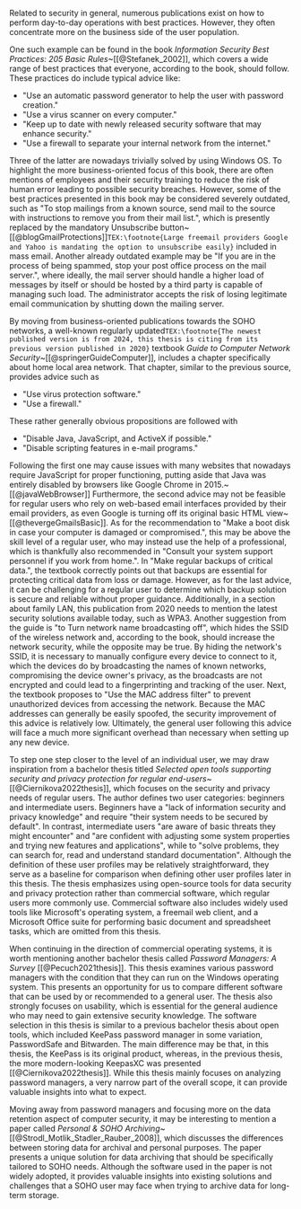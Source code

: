 Related to security in general, numerous publications exist on how to perform day-to-day operations with best practices. However, they often concentrate more on the business side of the user population.

One such example can be found in the book *Information Security Best Practices: 205 Basic Rules*~[[@Stefanek_2002]], which covers a wide range of best practices that everyone, according to the book, should follow. These practices do include typical advice like:

- "Use an automatic password generator to help the user with password creation."
- "Use a virus scanner on every computer."
- "Keep up to date with newly released security software that may enhance security."
- "Use a firewall to separate your internal network from the internet."

Three of the latter are nowadays trivially solved by using Windows OS. To highlight the more business-oriented focus of this book, there are often mentions of employees and their security training to reduce the risk of human error leading to possible security breaches. However, some of the best practices presented in this book may be considered severely outdated, such as "To stop mailings from a known source, send mail to the source with instructions to remove you from their mail list.", which is presently replaced by the mandatory Unsubscribe button~[[@blogGmailProtections]]`TEX:\footnote{Large freemail providers Google and Yahoo is mandating the option to unsubscribe easily}` included in mass email. Another already outdated example may be "If you are in the process of being spammed, stop your post office process on the mail server.", where ideally, the mail server should handle a higher load of messages by itself or should be hosted by a third party is capable of managing such load. The administrator accepts the risk of losing legitimate email communication by shutting down the mailing server.

By moving from business-oriented publications towards the SOHO networks, a well-known regularly updated`TEX:\footnote{The newest published version is from 2024, this thesis is citing from its previous version published in 2020}` textbook *Guide to Computer Network Security*~[[@springerGuideComputer]], includes a chapter specifically about home local area network. That chapter, similar to the previous source, provides advice such as

- "Use virus protection software."
- "Use a firewall."

These rather generally obvious propositions are followed with

- "Disable Java, JavaScript, and ActiveX if possible."
- "Disable scripting features in e-mail programs."

Following the first one may cause issues with many websites that nowadays require JavaScript for proper functioning, putting aside that Java was entirely disabled by browsers like Google Chrome in 2015.~[[@javaWebBrowser]] Furthermore, the second advice may not be feasible for regular users who rely on web-based email interfaces provided by their email providers, as even Google is turning off its original basic HTML view~[[@thevergeGmailsBasic]]. As for the recommendation to "Make a boot disk in case your computer is damaged or compromised.", this may be above the skill level of a regular user, who may instead use the help of a professional, which is thankfully also recommended in "Consult your system support personnel if you work from home.". In "Make regular backups of critical data.", the textbook correctly points out that backups are essential for protecting critical data from loss or damage. However, as for the last advice, it can be challenging for a regular user to determine which backup solution is secure and reliable without proper guidance. Additionally, in a section about family LAN, this publication from 2020 needs to mention the latest security solutions available today, such as WPA3. Another suggestion from the guide is "to Turn network name broadcasting off", which hides the SSID of the wireless network and, according to the book, should increase the network security, while the opposite may be true. By hiding the network's SSID, it is necessary to manually configure every device to connect to it, which the devices do by broadcasting the names of known networks, compromising the device owner's privacy, as the broadcasts are not encrypted and could lead to a fingerprinting and tracking of the user. Next, the textbook proposes to "Use the MAC address filter" to prevent unauthorized devices from accessing the network. Because the MAC addresses can generally be easily spoofed, the security improvement of this advice is relatively low. Ultimately, the general user following this advice will face a much more significant overhead than necessary when setting up any new device.

To step one step closer to the level of an individual user, we may draw inspiration from a bachelor thesis titled *Selected open tools supporting security and privacy protection for regular end-users*~[[@Ciernikova2022thesis]], which focuses on the security and privacy needs of regular users. The author defines two user categories: beginners and intermediate users. Beginners have a "lack of information security and privacy knowledge" and require "their system needs to be secured by default". In contrast, intermediate users "are aware of basic threats they might encounter" and "are confident with adjusting some system properties and trying new features and applications", while to "solve problems, they can search for, read and understand standard documentation". Although the definition of these user profiles may be relatively straightforward, they serve as a baseline for comparison when defining other user profiles later in this thesis. The thesis emphasizes using open-source tools for data security and privacy protection rather than commercial software, which regular users more commonly use. Commercial software also includes widely used tools like Microsoft's operating system, a freemail web client, and a Microsoft Office suite for performing basic document and spreadsheet tasks, which are omitted from this thesis.

When continuing in the direction of commercial operating systems, it is worth mentioning another bachelor thesis called *Password Managers: A Survey* [[@Pecuch2021thesis]]. This thesis examines various password managers with the condition that they can run on the Windows operating system. This presents an opportunity for us to compare different software that can be used by or recommended to a general user. The thesis also strongly focuses on usability, which is essential for the general audience who may need to gain extensive security knowledge. The software selection in this thesis is similar to a previous bachelor thesis about open tools, which included KeePass password manager in some variation, PasswordSafe and Bitwarden. The main difference may be that, in this thesis, the KeePass is its original product, whereas, in the previous thesis, the more modern-looking KeepasXC was presented [[@Ciernikova2022thesis]]. While this thesis mainly focuses on analyzing password managers, a very narrow part of the overall scope, it can provide valuable insights into what to expect.

Moving away from password managers and focusing more on the data retention aspect of computer security, it may be interesting to mention a paper called *Personal \& SOHO Archiving*~[[@Strodl_Motlik_Stadler_Rauber_2008]], which discusses the differences between storing data for archival and personal purposes. The paper presents a unique solution for data archiving that should be specifically tailored to SOHO needs. Although the software used in the paper is not widely adopted, it provides valuable insights into existing solutions and challenges that a SOHO user may face when trying to archive data for long-term storage.